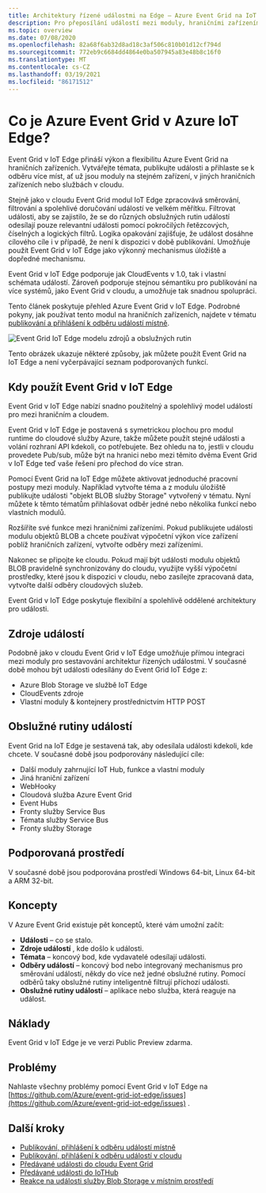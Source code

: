 ```yaml
---
title: Architektury řízené událostmi na Edge – Azure Event Grid na IoT Edge
description: Pro přeposílání událostí mezi moduly, hraničními zařízeními a cloudem použijte Azure Event Grid jako modul IoT Edge.
ms.topic: overview
ms.date: 07/08/2020
ms.openlocfilehash: 82a68f6ab32d8ad18c3af506c810b01d12cf794d
ms.sourcegitcommit: 772eb9c6684dd4864e0ba507945a83e48b8c16f0
ms.translationtype: MT
ms.contentlocale: cs-CZ
ms.lasthandoff: 03/19/2021
ms.locfileid: "86171512"
---
```

# <a name="what-is-azure-event-grid-on-azure-iot-edge"></a>Co je Azure Event Grid v Azure IoT Edge?
Event Grid v IoT Edge přináší výkon a flexibilitu Azure Event Grid na hraničních zařízeních. Vytvářejte témata, publikujte události a přihlaste se k odběru více míst, ať už jsou moduly na stejném zařízení, v jiných hraničních zařízeních nebo službách v cloudu.

Stejně jako v cloudu Event Grid modul IoT Edge zpracovává směrování, filtrování a spolehlivé doručování událostí ve velkém měřítku. Filtrovat události, aby se zajistilo, že se do různých obslužných rutin událostí odesílají pouze relevantní události pomocí pokročilých řetězcových, číselných a logických filtrů. Logika opakování zajišťuje, že událost dosáhne cílového cíle i v případě, že není k dispozici v době publikování. Umožňuje použít Event Grid v IoT Edge jako výkonný mechanismus úložiště a dopředné mechanismu.

Event Grid v IoT Edge podporuje jak CloudEvents v 1.0, tak i vlastní schémata událostí. Zároveň podporuje stejnou sémantiku pro publikování na více systémů, jako Event Grid v cloudu, a umožňuje tak snadnou spolupráci.

Tento článek poskytuje přehled Azure Event Grid v IoT Edge. Podrobné pokyny, jak používat tento modul na hraničních zařízeních, najdete v tématu [publikování a přihlášení k odběru událostí místně](pub-sub-events-webhook-local.md). 

![Event Grid IoT Edge modelu zdrojů a obslužných rutin](../media/edge-overview/functional-model.png)

Tento obrázek ukazuje některé způsoby, jak můžete použít Event Grid na IoT Edge a není vyčerpávající seznam podporovaných funkcí.

## <a name="when-to-use-event-grid-on-iot-edge"></a>Kdy použít Event Grid v IoT Edge

Event Grid v IoT Edge nabízí snadno použitelný a spolehlivý model událostí pro mezi hraničním a cloudem.

Event Grid v IoT Edge je postavená s symetrickou plochou pro modul runtime do cloudové služby Azure, takže můžete použít stejné události a volání rozhraní API kdekoli, co potřebujete. Bez ohledu na to, jestli v cloudu provedete Pub/sub, může být na hranici nebo mezi těmito dvěma Event Grid v IoT Edge teď vaše řešení pro přechod do více stran.

Pomocí Event Grid na IoT Edge můžete aktivovat jednoduché pracovní postupy mezi moduly. Například vytvořte téma a z modulu úložiště publikujte události "objekt BLOB služby Storage" vytvořený v tématu. Nyní můžete k těmto tématům přihlašovat odběr jedné nebo několika funkcí nebo vlastních modulů.

Rozšíříte své funkce mezi hraničními zařízeními. Pokud publikujete události modulu objektů BLOB a chcete používat výpočetní výkon více zařízení poblíž hraničních zařízení, vytvořte odběry mezi zařízeními.

Nakonec se připojte ke cloudu. Pokud mají být události modulu objektů BLOB pravidelně synchronizovány do cloudu, využijte vyšší výpočetní prostředky, které jsou k dispozici v cloudu, nebo zasílejte zpracovaná data, vytvořte další odběry cloudových služeb.

Event Grid v IoT Edge poskytuje flexibilní a spolehlivě oddělené architektury pro události.

## <a name="event-sources"></a>Zdroje událostí

Podobně jako v cloudu Event Grid v IoT Edge umožňuje přímou integraci mezi moduly pro sestavování architektur řízených událostmi. V současné době mohou být události odesílány do Event Grid IoT Edge z:

* Azure Blob Storage ve službě IoT Edge
* CloudEvents zdroje
* Vlastní moduly & kontejnery prostřednictvím HTTP POST

## <a name="event-handlers"></a>Obslužné rutiny událostí

Event Grid na IoT Edge je sestavená tak, aby odesílala události kdekoli, kde chcete. V současné době jsou podporovány následující cíle:

* Další moduly zahrnující IoT Hub, funkce a vlastní moduly
* Jiná hraniční zařízení
* WebHooky
* Cloudová služba Azure Event Grid
* Event Hubs
* Fronty služby Service Bus
* Témata služby Service Bus
* Fronty služby Storage

## <a name="supported-environments"></a>Podporovaná prostředí
V současné době jsou podporována prostředí Windows 64-bit, Linux 64-bit a ARM 32-bit.

## <a name="concepts"></a>Koncepty

V Azure Event Grid existuje pět konceptů, které vám umožní začít:

* **Události** – co se stalo.
* **Zdroje událostí** , kde došlo k události.
* **Témata** – koncový bod, kde vydavatelé odesílají události.
* **Odběry událostí** – koncový bod nebo integrovaný mechanismus pro směrování událostí, někdy do více než jedné obslužné rutiny. Pomocí odběrů taky obslužné rutiny inteligentně filtrují příchozí události.
* **Obslužné rutiny událostí** – aplikace nebo služba, která reaguje na událost.

## <a name="cost"></a>Náklady

Event Grid v IoT Edge je ve verzi Public Preview zdarma.

## <a name="issues"></a>Problémy
Nahlaste všechny problémy pomocí Event Grid v IoT Edge na [https://github.com/Azure/event-grid-iot-edge/issues](https://github.com/Azure/event-grid-iot-edge/issues) .

## <a name="next-steps"></a>Další kroky

* [Publikování, přihlášení k odběru událostí místně](pub-sub-events-webhook-local.md)
* [Publikování, přihlášení k odběru událostí v cloudu](pub-sub-events-webhook-cloud.md)
* [Předávané události do cloudu Event Grid](forward-events-event-grid-cloud.md)
* [Předávané události do IoTHub](forward-events-iothub.md)
* [Reakce na události služby Blob Storage v místním prostředí](react-blob-storage-events-locally.md)